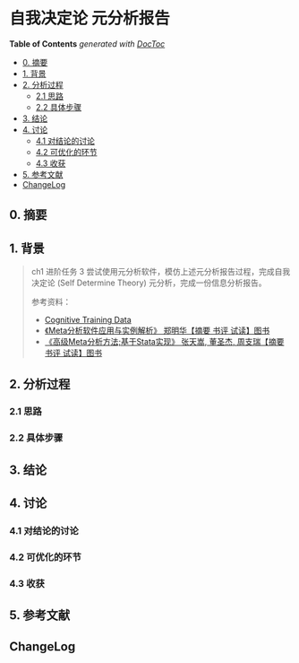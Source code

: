# 自我决定论 元分析报告

<!-- START doctoc generated TOC please keep comment here to allow auto update -->
<!-- DON'T EDIT THIS SECTION, INSTEAD RE-RUN doctoc TO UPDATE -->
**Table of Contents**  *generated with [DocToc](https://github.com/thlorenz/doctoc)*

- [0. 摘要](#0-%E6%91%98%E8%A6%81)
- [1. 背景](#1-%E8%83%8C%E6%99%AF)
- [2. 分析过程](#2-%E5%88%86%E6%9E%90%E8%BF%87%E7%A8%8B)
  - [2.1 思路](#21-%E6%80%9D%E8%B7%AF)
  - [2.2 具体步骤](#22-%E5%85%B7%E4%BD%93%E6%AD%A5%E9%AA%A4)
- [3. 结论](#3-%E7%BB%93%E8%AE%BA)
- [4. 讨论](#4-%E8%AE%A8%E8%AE%BA)
  - [4.1 对结论的讨论](#41-%E5%AF%B9%E7%BB%93%E8%AE%BA%E7%9A%84%E8%AE%A8%E8%AE%BA)
  - [4.2 可优化的环节](#42-%E5%8F%AF%E4%BC%98%E5%8C%96%E7%9A%84%E7%8E%AF%E8%8A%82)
  - [4.3 收获](#43-%E6%94%B6%E8%8E%B7)
- [5. 参考文献](#5-%E5%8F%82%E8%80%83%E6%96%87%E7%8C%AE)
- [ChangeLog](#changelog)

<!-- END doctoc generated TOC please keep comment here to allow auto update -->


## 0. 摘要

## 1. 背景

> ch1 进阶任务 3
> 尝试使用元分析软件，模仿上述元分析报告过程，完成自我决定论 (Self Determine Theory) 元分析，完成一份信息分析报告。
>
> 参考资料：
>
> * [Cognitive Training Data](https://www.cognitivetrainingdata.org/)
> * [《Meta分析软件应用与实例解析》 郑明华【摘要 书评 试读】图书](https://www.amazon.cn/dp/B00CSDTIZ0/ref=sr_1_3?ie=UTF8&qid=1525330254&sr=8-3&keywords=%E5%85%83%E5%88%86%E6%9E%90)
> * [《高级Meta分析方法;基于Stata实现》 张天嵩, 董圣杰, 周支瑞【摘要 书评 试读】图书](https://www.amazon.cn/dp/B01873WXXS/ref=sr_1_1?ie=UTF8&qid=1525330254&sr=8-1&keywords=%E5%85%83%E5%88%86%E6%9E%90)

## 2. 分析过程

### 2.1 思路

### 2.2 具体步骤

## 3. 结论

## 4. 讨论

### 4.1 对结论的讨论

### 4.2 可优化的环节

### 4.3 收获

## 5. 参考文献

## ChangeLog